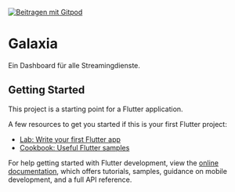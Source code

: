 [![Beitragen mit Gitpod](https://img.shields.io/badge/Beitragen%20mit-Gitpod-908a85?logo=gitpod)](https://gitpod.io/#https://github.com/IAmMajo/Galaxia)

# Galaxia

Ein Dashboard für alle Streamingdienste.

## Getting Started

This project is a starting point for a Flutter application.

A few resources to get you started if this is your first Flutter project:

- [Lab: Write your first Flutter app](https://docs.flutter.dev/get-started/codelab)
- [Cookbook: Useful Flutter samples](https://docs.flutter.dev/cookbook)

For help getting started with Flutter development, view the
[online documentation](https://docs.flutter.dev/), which offers tutorials,
samples, guidance on mobile development, and a full API reference.
